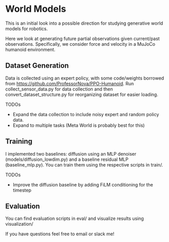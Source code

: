 # World Models

This is an initial look into a possible direction for studying generative world models for robotics.

Here we look at generating future partial observations given current/past observations. Specifically, we consider force and velocity in a MuJoCo humanoid environment.

## Dataset Generation
Data is collected using an expert policy, with some code/weights borrowed from https://github.com/ProfessorNova/PPO-Humanoid.
Run collect_sensor_data.py for data collection and then convert_dataset_structure.py for reorganizing dataset for easier loading. 

TODOs
- Expand the data collection to include noisy expert and random policy data.
- Expand to multiple tasks (Meta World is probably best for this)

## Training
I implemented two baselines: diffusion using an MLP denoiser (models/diffusion_lowdim.py) and a baseline residual MLP (baseline_mlp.py).
You can train them using the respective scripts in train/.

TODOs
- Improve the diffusion baseline by adding FiLM conditioning for the timestep

## Evaluation
You can find evaluation scripts in eval/ and visualize results using visualization/

If you have questions feel free to email or slack me!